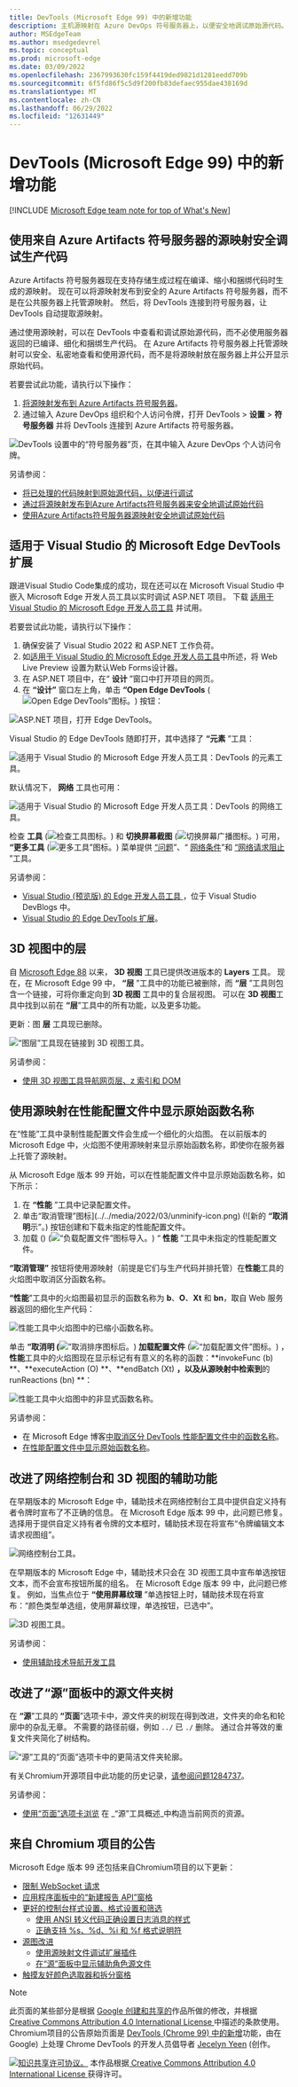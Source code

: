 ```yaml
---
title: DevTools (Microsoft Edge 99) 中的新增功能
description: 主机源映射在 Azure DevOps 符号服务器上，以便安全地调试原始源代码。  使用源映射来取消对性能配置文件进行非管理。  现在，Microsoft Visual Studio 的 DevTools 扩展。  3D 视图工具替换 Layers 工具。  改进了网络控制台和 3D 视图工具中的辅助功能。
author: MSEdgeTeam
ms.author: msedgedevrel
ms.topic: conceptual
ms.prod: microsoft-edge
ms.date: 03/09/2022
ms.openlocfilehash: 2367993630fc159f4419ded9821d1281eedd709b
ms.sourcegitcommit: 6f5fd86f5c5d9f200fb83defaec955dae438169d
ms.translationtype: MT
ms.contentlocale: zh-CN
ms.lasthandoff: 06/29/2022
ms.locfileid: "12631449"
---
```

# <a name="whats-new-in-devtools-microsoft-edge-99"></a>DevTools (Microsoft Edge 99) 中的新增功能

[!INCLUDE [Microsoft Edge team note for top of What's New](../../includes/edge-whats-new-note.md)]


<!-- ====================================================================== -->
## <a name="securely-debug-your-production-code-with-source-maps-from-azure-artifacts-symbol-server"></a>使用来自 Azure Artifacts 符号服务器的源映射安全调试生产代码

<!-- Title: Debug JavaScript with source maps more easily -->
<!-- Subtitle: Publish your source maps to Azure Artifacts Symbol Server and connect DevTools to it for an easier debugging experience. -->

Azure Artifacts 符号服务器现在支持存储生成过程在编译、缩小和捆绑代码时生成的源映射。  现在可以将源映射发布到安全的 Azure Artifacts 符号服务器，而不是在公共服务器上托管源映射。  然后，将 DevTools 连接到符号服务器，让 DevTools 自动提取源映射。 

通过使用源映射，可以在 DevTools 中查看和调试原始源代码，而不必使用服务器返回的已编译、细化和捆绑生产代码。  在 Azure Artifacts 符号服务器上托管源映射可以安全、私密地查看和使用源代码，而不是将源映射放在服务器上并公开显示原始代码。

若要尝试此功能，请执行以下操作：
1. [将源映射发布到 Azure Artifacts 符号服务器](../../../javascript/publish-source-maps-to-azure.md)。
1. 通过输入 Azure DevOps 组织和个人访问令牌，打开 DevTools > **设置** > **符号服务器** 并将 DevTools 连接到 Azure Artifacts 符号服务器。

![DevTools 设置中的“符号服务器”页，在其中输入 Azure DevOps 个人访问令牌。](../../media/2022/03/ado-pat-devtools.png)

另请参阅：
*  [将已处理的代码映射到原始源代码，以便进行调试](../../../javascript/source-maps.md)
*  [通过将源映射发布到Azure Artifacts符号服务器来安全地调试原始代码](../../../javascript/publish-source-maps-to-azure.md)
*  [使用Azure Artifacts符号服务器源映射安全地调试原始代码](../../../javascript/consume-source-maps-from-azure.md)


<!-- ====================================================================== -->
## <a name="microsoft-edge-devtools-extension-for-visual-studio"></a>适用于 Visual Studio 的 Microsoft Edge DevTools 扩展

<!-- Title: Debug your ASP.NET projects in Visual Studio with the Edge Developer Tools -->
<!-- Subtitle: Get the Edge Developer Tools extension for VS today! -->

跟进Visual Studio Code集成的成功，现在还可以在 Microsoft Visual Studio 中嵌入 Microsoft Edge 开发人员工具以实时调试 ASP.NET 项目。  下载 [适用于 Visual Studio 的 Microsoft Edge 开发人员工具](https://aka.ms/edgetools-for-vs) 并试用。 

若要尝试此功能，请执行以下操作：
1. 确保安装了 Visual Studio 2022 和 ASP.NET 工作负荷。
1. 如[适用于 Visual Studio 的 Microsoft Edge 开发人员工具](https://aka.ms/edgetools-for-vs)中所述，将 Web Live Preview 设置为默认Web Forms设计器。
1. 在 ASP.NET 项目中，在“ **设计** ”窗口中打开项目的网页。
1. 在 **“设计”** 窗口左上角，单击 **“Open Edge DevTools** (![Open Edge DevTools”图标。](../../media/2022/03/open-edge-dev-tools-v-s-icon.png)) 按钮：

![ASP.NET 项目，打开 Edge DevTools。](../../media/2022/03/devtools-extension-v-s-web-forms-designer.png)

Visual Studio 的 Edge DevTools 随即打开，其中选择了 **“元素** ”工具：

![适用于 Visual Studio 的 Microsoft Edge 开发人员工具：DevTools 的元素工具。](../../media/2022/03/devtools-extension-visual-studio-elements.png)

默认情况下， **网络** 工具也可用：

![适用于 Visual Studio 的 Microsoft Edge 开发人员工具：DevTools 的网络工具。](../../media/2022/03/devtools-extension-visual-studio-network.png)

检查 **工具** (![检查工具图标。](../../media/2022/03/v-s-edge-devtools-inspect-tool-icon.png)) 和 **切换屏幕截图** (![切换屏幕广播图标。](../../media/2022/03/v-s-edge-devtools-toggle-screencast-icon.png)) 可用， **“更多工具** (![更多工具”图标。](../../media/2022/03/more-tools-v-s-icon.png)) 菜单提供 [“问题](../../../issues/index.md)”、“ [网络条件](../../../network-conditions/network-conditions-tool.md)”和 [“网络请求阻止](../../../network-request-blocking/network-request-blocking-tool.md) ”工具。

另请参阅：

* [Visual Studio (预览版) 的 Edge 开发人员工具 ](https://devblogs.microsoft.com/visualstudio/?p=237066&preview=1&_ppp=7aa7aef54f)，位于 Visual Studio DevBlogs 中。
* [Visual Studio 的 Edge DevTools 扩展](../../../../visual-studio/index.md#edge-devtools-extension-for-visual-studio)。


<!-- ====================================================================== -->
## <a name="layers-in-3d-view"></a>3D 视图中的层

<!-- Title: Layers in 3D View -->
<!-- Subtitle: The Layers tool isn't going away - find it in the 3D View tool today. -->

自 [Microsoft Edge 88](../../2020/11/devtools.md#composited-layers-are-now-in-3d-view) 以来， **3D 视图** 工具已提供改进版本的 **Layers** 工具。  现在，在 Microsoft Edge 99 中， **“层** ”工具中的功能已被删除，而 **“层** ”工具则包含一个链接，可将你重定向到 **3D 视图** 工具中的复合层视图。  可以在 **3D 视图**工具中找到以前在 **“层**”工具中的所有功能，以及更多功能。

更新：图 **层** 工具现已删除。

![“图层”工具现在链接到 3D 视图工具。](../../media/2022/03/layers-3d-view-tool.png)
<!-- work item > layersmove.gif -->

另请参阅：
* [使用 3D 视图工具导航网页层、z 索引和 DOM](../../../3d-view/index.md)


<!-- ====================================================================== -->
## <a name="use-your-source-maps-to-display-original-function-names-in-performance-profiles"></a>使用源映射在性能配置文件中显示原始函数名称

<!-- Title: The Performance tool can now display unminified function names in the flame chart -->
<!-- Subtitle: Use the new Unminify button in the Performance tool to download an unminified version of the performance profile you recorded. -->

在“性能”工具中录制性能配置文件会生成一个细化的火焰图。  在以前版本的 Microsoft Edge 中，火焰图不使用源映射来显示原始函数名称，即使你在服务器上托管了源映射。

从 Microsoft Edge 版本 99 开始，可以在性能配置文件中显示原始函数名称，如下所示：
1. 在 **“性能** ”工具中记录配置文件。
1. 单击“取消管理”图标](../../media/2022/03/unminify-icon.png) (![新的 **“取消明**示”。) 按钮创建和下载未指定的性能配置文件。
1. 加载 ()  (![“负载配置文件”图标导入。](../../media/2022/03/load-profile-icon.png)) “ **性能** ”工具中未指定的性能配置文件。

**“取消管理”** 按钮将使用源映射（前提是它们与生产代码并排托管）在**性能**工具的火焰图中取消区分函数名称。

**“性能**”工具中的火焰图最初显示的函数名称为 **b**、**O**、**Xt** 和 **bn**，取自 Web 服务器返回的细化生产代码：

![性能工具中火焰图中的已缩小函数名称。](../../media/2022/03/minified-call-stack-performance-tool.png)

单击 **“取消明 (**![”取消排序图标后。](../../media/2022/03/unminify-icon.png)) **加载配置文件** (![“加载配置文件”图标。](../../media/2022/03/load-profile-icon.png)) ，**性能**工具中的火焰图现在显示标记有有意义的名称的函数：**invokeFunc (b) **、**executeAction (O) **、**endBatch (Xt) **，以及从源映射中检索到**的 runReactions (bn) **：

![性能工具中火焰图中的非显式函数名称。](../../media/2022/03/unminified-call-stack-performance-tool.png)

另请参阅：
* 在 Microsoft Edge 博客[中取消区分 DevTools 性能配置文件中的函数名称](https://blogs.windows.com/msedgedev/2022/02/03/unminifying-function-names-in-devtools-performance-profiles/)。
* [在性能配置文件中显示原始函数名称](../../../evaluate-performance/unminify.md)。


<!-- ====================================================================== -->
## <a name="improved-accessibility-for-network-console-and-3d-view"></a>改进了网络控制台和 3D 视图的辅助功能

<!-- Title: Improvements for using assistive technology with DevTools -->
<!-- Subtitle: Screen readers now announce better information in the Network Console and 3D View tools. -->

在早期版本的 Microsoft Edge 中，辅助技术在网络控制台工具中提供自定义持有者令牌时宣布了不正确的信息。  在 Microsoft Edge 版本 99 中，此问题已修复。  选择用于提供自定义持有者令牌的文本框时，辅助技术现在将宣布“令牌编辑文本请求视图组”。

![网络控制台工具。](../../media/2022/03/network-console-tool.png)

在早期版本的 Microsoft Edge 中，辅助技术只会在 3D 视图工具中宣布单选按钮文本，而不会宣布按钮所属的组名。  在 Microsoft Edge 版本 99 中，此问题已修复。  例如，当焦点位于 **“使用屏幕纹理** ”单选按钮上时，辅助技术现在将宣布：“颜色类型单选组，使用屏幕纹理，单选按钮，已选中”。

![3D 视图工具。](../../media/2022/03/3d-view-tool.png)

另请参阅：
* [使用辅助技术导航开发工具](../../../accessibility/navigation.md)


<!-- ====================================================================== -->
## <a name="improved-source-folder-tree-in-the-sources-panel"></a>改进了“源”面板中的源文件夹树

在 **“源**”工具的 **“页面**”选项卡中，源文件夹的树现在得到改进，文件夹的命名和轮廓中的杂乱无章。  不需要的路径前缀，例如 `../` 已 `./` 删除。  通过合并等效的重复文件夹简化了树结构。

![“源”工具的“页面”选项卡中的更简洁文件夹轮廓。](../../media/2022/03/folders-page-tab-sources-tool.png)

有关Chromium开源项目中此功能的历史记录，[请参阅问题1284737](https://crbug.com/1284737)。

<!-- https://developer.chrome.com/blog/new-in-devtools-99/#source-tree -->

另请参阅：
* [使用“页面”选项卡浏览]() 在 _“源”工具概述_中构造当前网页的资源。


<!-- ====================================================================== -->
## <a name="announcements-from-the-chromium-project"></a>来自 Chromium 项目的公告

Microsoft Edge 版本 99 还包括来自Chromium项目的以下更新：

* [限制 WebSocket 请求](https://developer.chrome.com/blog/new-in-devtools-99/#websocket)
* [应用程序面板中的“新建报告 API”窗格](https://developer.chrome.com/blog/new-in-devtools-99/#reporting-api)
* [更好的控制台样式设置、格式设置和筛选](https://developer.chrome.com/blog/new-in-devtools-99/#console)
   * [使用 ANSI 转义代码正确设置日志消息的样式](https://developer.chrome.com/blog/new-in-devtools-99/#console-styling)
   * [正确支持 %s、%d、%i 和 %f 格式说明符](https://developer.chrome.com/blog/new-in-devtools-99/#console-format)
* [源图改进](https://developer.chrome.com/blog/new-in-devtools-99/#sourcemap) <!-- redundant w/ above?-->
   * [使用源映射文件调试扩展插件](https://developer.chrome.com/blog/new-in-devtools-99/#extension)
   * [在“源”面板中显示辅助角色源文件](https://developer.chrome.com/blog/new-in-devtools-99/#worker-sourcemap)
* [触摸友好颜色选取器和拆分窗格](https://developer.chrome.com/blog/new-in-devtools-99/#touch-friendly)


<!-- ====================================================================== -->
<!-- uncomment if content is copied from developer.chrome.com to this page -->

> [!NOTE]
> 此页面的某些部分是根据 [Google 创建和共享的](https://developers.google.com/terms/site-policies)作品所做的修改，并根据[ Creative Commons Attribution 4.0 International License ](https://creativecommons.org/licenses/by/4.0)中描述的条款使用。
> Chromium项目的公告原始页面是 [DevTools (Chrome 99) 中的新增](https://developer.chrome.com/blog/new-in-devtools-99)功能，由在 Google) 上处理 Chrome DevTools 的开发人员倡导者 [Jecelyn Yeen](https://developers.google.com/web/resources/contributors#jecelynyeen) (创作。


<!-- ====================================================================== -->
<!-- uncomment if content is copied from developer.chrome.com to this page -->

[![知识共享许可协议。](../../../../media/cc-logo/88x31.png)](https://creativecommons.org/licenses/by/4.0)
本作品根据[ Creative Commons Attribution 4.0 International License ](https://creativecommons.org/licenses/by/4.0)获得许可。
